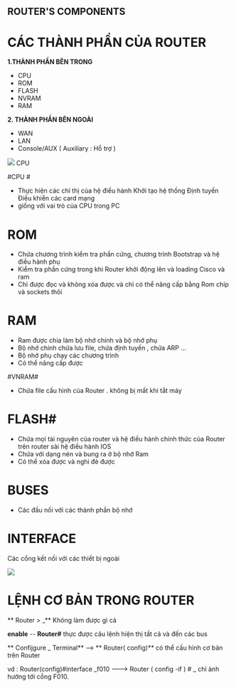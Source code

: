 ## ROUTER'S COMPONENTS ##
# CÁC THÀNH PHẦN CỦA ROUTER #
**1.THÀNH PHẦN BÊN TRONG**

- CPU 
- ROM
- FLASH
- NVRAM
- RAM

**2. THÀNH PHẦN BÊN NGOÀI**

- WAN
- LAN
- Console/AUX ( Auxiliary : Hỗ trợ )

![](https://i.ytimg.com/vi/bNMzyF0l8vs/maxresdefault.jpg) CPU

#CPU #
 - Thực hiện các chỉ thị của hệ điều hành
          Khởi tạo hệ thống
          Định tuyến
          Điều khiển các card mạng
- giống với vai trò của CPU trong PC

# ROM #

- Chứa chương trình kiểm tra phần cứng, chương trình Bootstrap và hệ điều hành phụ
- Kiểm tra phần cứng trong khi Router khởi động lên và loading Cisco và ram
- Chỉ được đọc và không xóa được và chỉ có thể năng cấp bằng Rom chíp và sockets thôi

# RAM #

- Ram được chia làm bộ nhớ chính và bộ nhớ phụ
- Bộ nhớ chính chứa lưu file, chứa định tuyến , chứa ARP ...
- Bộ nhớ phụ chạy các chương trình
- Có thể nâng cấp được

#VNRAM#

 - Chứa file cấu hình của Router . không bị mất khi tắt máy
 
# FLASH#

- Chứa mọi tài nguyên của router và hệ điều hành chính thức của Router trên router sài hệ điều hành IOS 
- Chứa với dạng nén và bung ra ở bộ nhớ Ram
- Có thể xóa được và nghi đè được

# BUSES #
- Các đầu nối với các thành phần bộ nhớ


# INTERFACE #

Các cổng kết nối với các thiết bị ngoài

![](http://421-415-ne7.weebly.com/uploads/1/3/6/1/13614157/4161025.jpg?560)

# LỆNH CƠ BẢN TRONG ROUTER #

** Router > _** Không làm được gì cả 

**enable** -- **Router#** thực được câu lệnh hiện thị tất cả và đến các bus 

** Confijgure _ Terminal** --> ** Router( config)** có thể cấu hình cơ bản trên Router 

vd : Router(config)#interface _f010 ---> Router ( config -if ) # _ chỉ ảnh hưởng tới cổng F010.